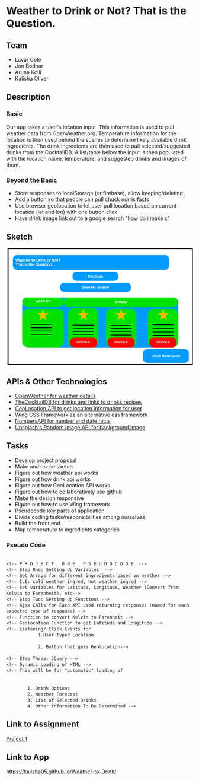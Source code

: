 # Weather to Drink or Not? That is the Question.

## Team 

* Lavar Cole
* Jon Bodnar
* Aruna Kolli
* Kaiisha Oliver

## Description 

### Basic 

Our app takes a user's location input. This information is used to pull weather data from OpenWeather.org. Temperature information for the location is then used behind the scenes to determine likely available drink ingredients. The drink ingredients are then used to pull selected/suggested drinks from the CocktailDB. A list/table below the input is then populated with the location name, temperature, and suggested drinks and images of them.

### Beyond the Basic

* Store responses to localStorage (or firebase), allow keeping/deleting
* Add a button so that people can pull chuck norris facts
* Use browser geolocation to let user pull location based on current location (lat and lon) with one button click
* Have drink image link out to a google search "how do i make x"

## Sketch

<img src="/assets/images/preliminar-sketch.png" style="width='100%'">

## APIs & Other Technologies

* [OpenWeather for weather details](https://openweathermap.org/)
* [TheCocktailDB for drinks and links to drinks recipes](https://www.thecocktaildb.com/)
* [GeoLocation API to get location information for user](https://developer.mozilla.org/en-US/docs/Web/API/Geolocation_API)
* [Wing CSS Framework as an alternative css framework](https://kbrsh.github.io/wing/)
* [NumbersAPI for number and date facts](http://numbersapi.com/#42)
* [Unsplash's Random Image API for background image](https://source.unsplash.com/)

## Tasks

* Develop project proposal
* Make and revise sketch 
* Figure out how weather api works
* Figure out how drink api works
* Figure out how GeoLocation API works
* Figure out how to collaboratively use github
* Make the design responsive
* Figure out how to use Wing framework
* Pseudocode key parts of application
* Divide coding tasks/responsibilities among ourselves
* Build the front end
* Map temperature to ingredients categories

### Pseudo Code

``` 

<!-- P R O J E C T _ O N E _ P S E U D O C O D E  -->
<!-- Step One: Setting Up Variables  -->
<!-- Set Arrays for different ingredients based on weather -->
<!-- I.E: cold_weather_ingred, hot_weather_ingred -->
<!-- Set variables for Latitude, Longitude, Weather (Convert from Kelvin to Farenheit), etc-->
<!-- Step Two: Setting Up Functions -->
<!-- Ajax Calls for Each API used returning responses (named for each expected type of response) -->
<!-- Function to convert Kelvin to Farenheit -->
<!-- Geolocation Function to get Latitude and Longitude -->
<!-- Listening/ Click Events for 
            1.User Typed Location 

            2. Button that gets Geolocation-->

<!-- Step Three: JQuery -->
<!-- Dynamic Loading of HTML -->
<!-- This will be for "automatic" loading of 
        

        1. Drink Options
        2. Weather Forecast
        3. List of Selected Drinks
        4. Other information To Be Determined -->

```

## Link to Assignment

[Project 1](https://gt.bootcampcontent.com/GT-Coding-Boot-Camp/gt-atl-fsf-pt-08-2019-u-c/wikis/Project-01)

## Link to App
https://kaiisha05.github.io/Weather-to-Drink/

